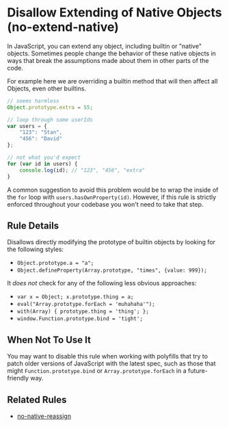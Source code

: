 # Disallow Extending of Native Objects (no-extend-native)

In JavaScript, you can extend any object, including builtin or "native" objects. Sometimes people change the behavior of these native objects in ways that break the assumptions made about them in other parts of the code.

For example here we are overriding a builtin method that will then affect all Objects, even other builtins.

```js
// seems harmless
Object.prototype.extra = 55;

// loop through some userIds
var users = {
    "123": "Stan",
    "456": "David"
};

// not what you'd expect
for (var id in users) {
    console.log(id); // "123", "456", "extra"
}
```

A common suggestion to avoid this problem would be to wrap the inside of the `for` loop with `users.hasOwnProperty(id)`. However, if this rule is strictly enforced throughout your codebase you won't need to take that step.

## Rule Details

Disallows directly modifying the prototype of builtin objects by looking for the following styles:

- `Object.prototype.a = "a";`
- `Object.defineProperty(Array.prototype, "times", {value: 999});`

It *does not* check for any of the following less obvious approaches:

- `var x = Object; x.prototype.thing = a;`
- `eval("Array.prototype.forEach = 'muhahaha'");`
- `with(Array) { prototype.thing = 'thing'; };`
- `window.Function.prototype.bind = 'tight';`

## When Not To Use It

You may want to disable this rule when working with polyfills that try to patch older versions of JavaScript with the latest spec, such as those that might `Function.prototype.bind` or `Array.prototype.forEach` in a future-friendly way.

## Related Rules

* [no-native-reassign](no-native-reassign.md)
